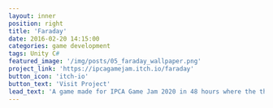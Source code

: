 ```yaml
---
layout: inner
position: right
title: 'Faraday'
date: 2016-02-20 14:15:00
categories: game development
tags: Unity C#
featured_image: '/img/posts/05_faraday_wallpaper.png'
project_link: 'https://ipcagamejam.itch.io/faraday'
button_icon: 'itch-io'
button_text: 'Visit Project'
lead_text: 'A game made for IPCA Game Jam 2020 in 48 hours where the theme was light where you are the manager of electric car charging station, I was responsible for making the car movement system.'
---
```


